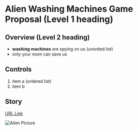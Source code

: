 # Alien Washing Machines Game Proposal (Level 1 heading)

## Overview (Level 2 heading)
- **washing machines** are spying on us (unorded list)
- only your *mom* can save us

## Controls
1. item a (ordered list)
1. item b

## Story
[URL Link](https://github.com/tonethar/IGME-230-GDD-2018-Spring/blob/master/weekly/Week-04A-notes.md)

![Alien Picture](https://openclipart.org/image/2400px/svg_to_png/262196/Friendly-Alien.png)
